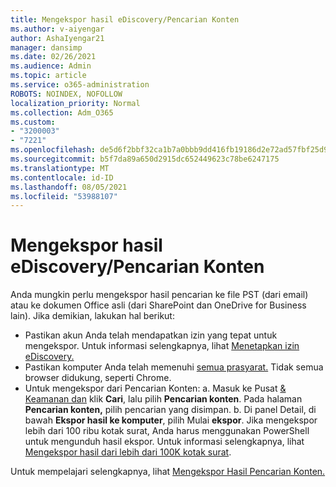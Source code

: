 ```yaml
---
title: Mengekspor hasil eDiscovery/Pencarian Konten
ms.author: v-aiyengar
author: AshaIyengar21
manager: dansimp
ms.date: 02/26/2021
ms.audience: Admin
ms.topic: article
ms.service: o365-administration
ROBOTS: NOINDEX, NOFOLLOW
localization_priority: Normal
ms.collection: Adm_O365
ms.custom:
- "3200003"
- "7221"
ms.openlocfilehash: de5d6f2bbf32ca1b7a0bbb9dd416fb19186d2e72ad57fbf25d9b55bd733fdc21
ms.sourcegitcommit: b5f7da89a650d2915dc652449623c78be6247175
ms.translationtype: MT
ms.contentlocale: id-ID
ms.lasthandoff: 08/05/2021
ms.locfileid: "53988107"
---
```

# <a name="export-ediscoverycontent-search-results"></a>Mengekspor hasil eDiscovery/Pencarian Konten

Anda mungkin perlu mengekspor hasil pencarian ke file PST (dari email) atau ke dokumen Office asli (dari SharePoint dan OneDrive for Business lain). Jika demikian, lakukan hal berikut:

- Pastikan akun Anda telah mendapatkan izin yang tepat untuk mengekspor. Untuk informasi selengkapnya, lihat [Menetapkan izin eDiscovery.](https://go.microsoft.com/fwlink/?linkid=2102406)
- Pastikan komputer Anda telah memenuhi [semua prasyarat.](https://docs.microsoft.com/office365/securitycompliance/export-search-results#before-you-begin) Tidak semua browser didukung, seperti Chrome.
- Untuk mengekspor dari Pencarian Konten: a. Masuk ke Pusat [& Keamanan dan](https://protection.office.com/contentsearch) klik **Cari**, lalu pilih **Pencarian konten**. Pada halaman **Pencarian konten,** pilih pencarian yang disimpan.
    b. Di panel Detail, di bawah **Ekspor hasil ke komputer**, pilih Mulai **ekspor**. Jika mengekspor lebih dari 100 ribu kotak surat, Anda harus menggunakan PowerShell untuk mengunduh hasil ekspor. Untuk informasi selengkapnya, lihat [Mengekspor hasil dari lebih dari 100K kotak surat](https://go.microsoft.com/fwlink/?linkid=2143861).

Untuk mempelajari selengkapnya, lihat [Mengekspor Hasil Pencarian Konten.](https://go.microsoft.com/fwlink/?linkid=2102118)
